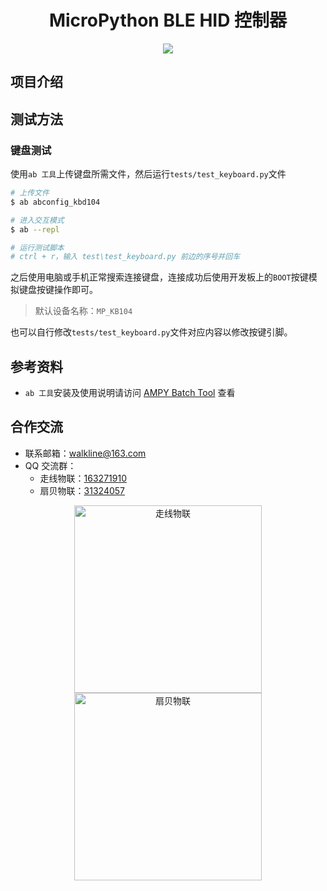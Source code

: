 <h1 align="center">MicroPython BLE HID 控制器</h1>

<p align="center"><img src="https://img.shields.io/badge/Licence-MIT-green.svg?style=for-the-badge" /></p>

## 项目介绍

## 测试方法

### 键盘测试

使用`ab 工具`上传键盘所需文件，然后运行`tests/test_keyboard.py`文件

```bash
# 上传文件
$ ab abconfig_kbd104

# 进入交互模式
$ ab --repl

# 运行测试脚本
# ctrl + r，输入 test\test_keyboard.py 前边的序号并回车
```

之后使用电脑或手机正常搜索连接键盘，连接成功后使用开发板上的`BOOT`按键模拟键盘按键操作即可。

> 默认设备名称：`MP_KB104`

也可以自行修改`tests/test_keyboard.py`文件对应内容以修改按键引脚。

## 参考资料

* `ab 工具`安装及使用说明请访问 [AMPY Batch Tool](https://gitee.com/walkline/a-batch-tool) 查看

## 合作交流

* 联系邮箱：<walkline@163.com>
* QQ 交流群：
	* 走线物联：[163271910](https://jq.qq.com/?_wv=1027&k=xtPoHgwL)
	* 扇贝物联：[31324057](https://jq.qq.com/?_wv=1027&k=yp4FrpWh)

<p align="center"><img src="https://gitee.com/walkline/WeatherStation/raw/docs/images/qrcode_walkline.png" width="300px" alt="走线物联"><img src="https://gitee.com/walkline/WeatherStation/raw/docs/images/qrcode_bigiot.png" width="300px" alt="扇贝物联"></p>
